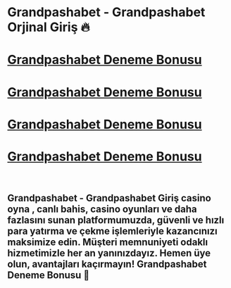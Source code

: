 # Grandpashabet - Grandpashabet Orjinal Giriş 🔥 


# [Grandpashabet Deneme Bonusu ](https://t.ly/IsLRQ)
# [Grandpashabet Deneme Bonusu ](https://t.ly/IsLRQ)
# [Grandpashabet Deneme Bonusu ](https://t.ly/IsLRQ)
# [Grandpashabet Deneme Bonusu ](https://t.ly/IsLRQ)
<br>

## Grandpashabet - Grandpashabet Giriş casino oyna , canlı bahis, casino oyunları ve daha fazlasını sunan platformumuzda, güvenli ve hızlı para yatırma ve çekme işlemleriyle kazancınızı maksimize edin. Müşteri memnuniyeti odaklı hizmetimizle her an yanınızdayız. Hemen üye olun, avantajları kaçırmayın!  Grandpashabet Deneme Bonusu 🚀
